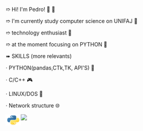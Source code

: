 ➱ Hi! I'm Pedro! 🚀 🐉

➱ I'm currently study computer science on UNIFAJ 🏁

➱ technology enthusiast 📡

➱ at the moment focusing on PYTHON 🐍

➠ SKILLS (more relevants)

· PYTHON(pandas,CTk,TK, API'S) 🐍

· C/C++ 🎮

· LINUX/DOS 🐧

· Network structure 🌐

<img align="centre" src="https://github-readme-stats.vercel.app/api/top-langs/?username=salzani&layout=compact&theme=midnight-purple">

<img align="left" alt="Rafa-Python" height="30" width="40" src="https://raw.githubusercontent.com/devicons/devicon/master/icons/python/python-original.svg">

   

